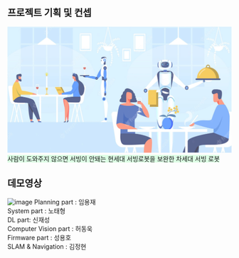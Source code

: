 ## 프로젝트 기획 및 컨셉
![image](./image/Image01.jpg)
<span style='background-color:#dcffe4'>사람이 도와주지 않으면 서빙이 안돼는 현세대 서빙로봇을 보완한 차세대 서빙 로봇</span> <br>

## 데모영상
![image](./image/demo.gif)
Planning part : 임용재 <br>
System part : 노태형 <br>
DL part: 신재성 <br>
Computer Vision part : 허동욱 <br>
Firmware part : 성용호 <br>
SLAM & Navigation : 김정현 <br>


